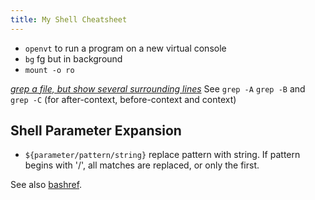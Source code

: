 ```yaml
---
title: My Shell Cheatsheet
---
```


- `openvt` to run a program on a new virtual console
- `bg` fg but in background
- `mount -o ro`

*[grep a file, but show several surrounding
lines](https://stackoverflow.com/questions/9081/grep-a-file-but-show-several-surrounding-lines)*
See `grep -A` `grep -B` and `grep -C` (for after-context,
before-context and context)

## Shell Parameter Expansion

- `${parameter/pattern/string}` replace pattern with string. If pattern
begins with '/', all matches are replaced, or only the first.

See also [bashref][bashref].

[bashref]: http://www.gnu.org/software/bash/manual/bashref.html
